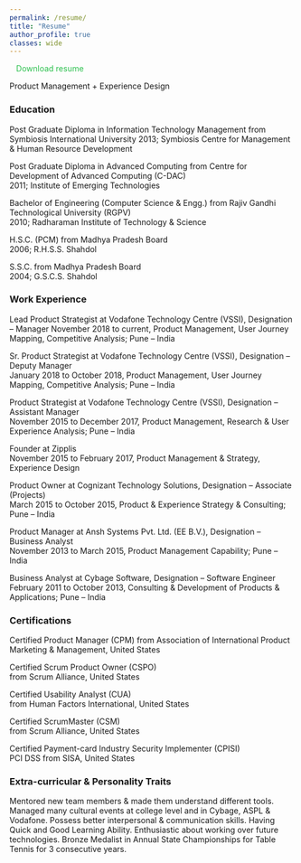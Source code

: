 ```yaml
---
permalink: /resume/
title: "Resume"
author_profile: true
classes: wide
---
```


<i class="fas fa-cloud-download-alt fa-sm"></i>&nbsp;&nbsp;&nbsp;<a href="https://drive.google.com/file/d/0Bxv-W3aFgWEDWnozYjItR2w5YTA/view?usp=sharing" title="Download resume" style="text-decoration:none; color:#2DC14F" target="_blank">Download resume</a>

Product Management + Experience Design

<h3>Education</h3>
Post Graduate Diploma in Information Technology Management from Symbiosis International University  
2013; Symbiosis Centre for Management & Human Resource Development 

Post Graduate Diploma in Advanced Computing from Centre for Development of Advanced Computing (C-DAC)  
2011; Institute of Emerging Technologies 

Bachelor of Engineering (Computer Science & Engg.) from Rajiv Gandhi Technological University (RGPV)  
2010; Radharaman Institute of Technology & Science 

H.S.C. (PCM) from Madhya Pradesh Board  
2006; R.H.S.S. Shahdol 

S.S.C. from Madhya Pradesh Board  
2004; G.S.C.S. Shahdol 

<h3>Work Experience</h3>
Lead Product Strategist at Vodafone Technology Centre (VSSI), Designation – Manager  
November 2018 to current, Product Management, User Journey Mapping, Competitive Analysis; Pune – India 

Sr. Product Strategist at Vodafone Technology Centre (VSSI), Designation – Deputy Manager  
January 2018 to October 2018, Product Management, User Journey Mapping, Competitive Analysis; Pune – India 

Product Strategist at Vodafone Technology Centre (VSSI), Designation – Assistant Manager  
November 2015 to December 2017, Product Management, Research & User Experience Analysis; Pune – India 

Founder at Zipplis  
November 2015 to February 2017, Product Management & Strategy, Experience Design 

Product Owner at Cognizant Technology Solutions, Designation – Associate (Projects)  
March 2015 to October 2015, Product & Experience Strategy & Consulting; Pune – India 

Product Manager at Ansh Systems Pvt. Ltd. (EE B.V.), Designation – Business Analyst  
November 2013 to March 2015, Product Management Capability; Pune – India 

Business Analyst at Cybage Software, Designation – Software Engineer  
February 2011 to October 2013, Consulting & Development of Products & Applications; Pune – India 

<h3>Certifications</h3>
Certified Product Manager (CPM)  
from Association of International Product Marketing & Management, United States 

Certified Scrum Product Owner (CSPO)  
from Scrum Alliance, United States 

Certified Usability Analyst (CUA)  
from Human Factors International, United States 

Certified ScrumMaster (CSM)  
from Scrum Alliance, United States 

Certified Payment-card Industry Security Implementer (CPISI)  
PCI DSS from SISA, United States 

<h3>Extra-curricular & Personality Traits</h3>
Mentored new team members & made them understand different tools.  
Managed many cultural events at college level and in Cybage, ASPL & Vodafone.  
Possess better interpersonal & communication skills.  
Having Quick and Good Learning Ability.  
Enthusiastic about working over future technologies.  
Bronze Medalist in Annual State Championships for Table Tennis for 3 consecutive years. 
